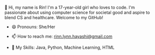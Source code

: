 👋 Hi, my name is Rin! I'm a 17-year-old girl who loves to code. I'm passionate about using computer science for societal good and aspire to blend CS and healthcare.
Welcome to my GitHub!
- 😄 Pronouns: She/Her
- 📫 How to reach me: rinn.lynn.hayashi@gmail.com

- 🌱 My Skills: Java, Python, Machine Learning, HTML

<!---
RinnLynn/RinnLynn is a ✨ special ✨ repository because its `README.md` (this file) appears on your GitHub profile.
You can click the Preview link to take a look at your changes.
- 👀 I’m interested in ...
- 🌱 I’m currently learning ...
- 💞️ I’m looking to collaborate on ...
- ⚡ Fun fact: ...
--->
